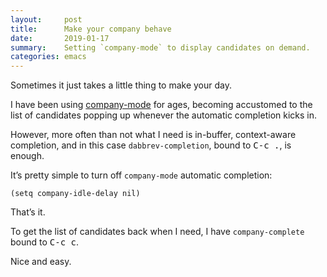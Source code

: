 ```yaml
---
layout:     post
title:      Make your company behave
date:       2019-01-17
summary:    Setting `company-mode` to display candidates on demand.
categories: emacs
---
```


Sometimes it just takes a little thing to make your day.

I have been using [company-mode](https://company-mode.github.io/) for ages,
becoming accustomed to the list of candidates popping up whenever the automatic
completion kicks in.

However, more often than not what I need is in-buffer, context-aware completion,
and in this case `dabbrev-completion`, bound to <kbd>C-c .</kbd>, is enough.

It’s pretty simple to turn off `company-mode` automatic completion:

``` emacs-lisp
(setq company-idle-delay nil)
```

That’s it.

To get the list of candidates back when I need, I have `company-complete` bound
to <kbd>C-c c</kbd>.

Nice and easy.
